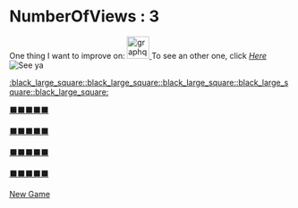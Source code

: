 # NumberOfViews : 3
One thing I want to improve on:  <a href="https://graphql.org" target="_blank" rel="noreferrer"> <img src="https://www.vectorlogo.zone/logos/graphql/graphql-icon.svg" alt="graphql" width="40" height="40"/> </a>
To see an other one, click *[Here](https://github.com/Charles-Chrismann)*
![See ya](https://next-lvl-github.herokuapp.com/slide/random)
<p align="left">
<a href="https://next-lvl-github.herokuapp.com/minesweeper/update?x=undefined&y=undefined">:black_large_square:</a><a href="https://next-lvl-github.herokuapp.com/minesweeper/update?x=undefined&y=undefined">:black_large_square:</a><a href="https://next-lvl-github.herokuapp.com/minesweeper/update?x=undefined&y=undefined">:black_large_square:</a><a href="https://next-lvl-github.herokuapp.com/minesweeper/update?x=undefined&y=undefined">:black_large_square:</a><a href="https://next-lvl-github.herokuapp.com/minesweeper/update?x=undefined&y=undefined">:black_large_square:</a>

<a href="https://next-lvl-github.herokuapp.com/minesweeper/update?x=undefined&y=undefined">:black_large_square:</a><a href="https://next-lvl-github.herokuapp.com/minesweeper/update?x=undefined&y=undefined">:black_large_square:</a><a href="https://next-lvl-github.herokuapp.com/minesweeper/update?x=undefined&y=undefined">:black_large_square:</a><a href="https://next-lvl-github.herokuapp.com/minesweeper/update?x=undefined&y=undefined">:black_large_square:</a><a href="https://next-lvl-github.herokuapp.com/minesweeper/update?x=undefined&y=undefined">:black_large_square:</a>

<a href="https://next-lvl-github.herokuapp.com/minesweeper/update?x=undefined&y=undefined">:black_large_square:</a><a href="https://next-lvl-github.herokuapp.com/minesweeper/update?x=undefined&y=undefined">:black_large_square:</a><a href="https://next-lvl-github.herokuapp.com/minesweeper/update?x=undefined&y=undefined">:black_large_square:</a><a href="https://next-lvl-github.herokuapp.com/minesweeper/update?x=undefined&y=undefined">:black_large_square:</a><a href="https://next-lvl-github.herokuapp.com/minesweeper/update?x=undefined&y=undefined">:black_large_square:</a>

<a href="https://next-lvl-github.herokuapp.com/minesweeper/update?x=undefined&y=undefined">:black_large_square:</a><a href="https://next-lvl-github.herokuapp.com/minesweeper/update?x=undefined&y=undefined">:black_large_square:</a><a href="https://next-lvl-github.herokuapp.com/minesweeper/update?x=undefined&y=undefined">:black_large_square:</a><a href="https://next-lvl-github.herokuapp.com/minesweeper/update?x=undefined&y=undefined">:black_large_square:</a><a href="https://next-lvl-github.herokuapp.com/minesweeper/update?x=undefined&y=undefined">:black_large_square:</a>

<a href="https://next-lvl-github.herokuapp.com/minesweeper/update?x=undefined&y=undefined">:black_large_square:</a><a href="https://next-lvl-github.herokuapp.com/minesweeper/update?x=undefined&y=undefined">:black_large_square:</a><a href="https://next-lvl-github.herokuapp.com/minesweeper/update?x=undefined&y=undefined">:black_large_square:</a><a href="https://next-lvl-github.herokuapp.com/minesweeper/update?x=undefined&y=undefined">:black_large_square:</a><a href="https://next-lvl-github.herokuapp.com/minesweeper/update?x=undefined&y=undefined">:black_large_square:</a>

</p>
<a href="https://next-lvl-github.herokuapp.com/minesweeper/new">New Game</a>
